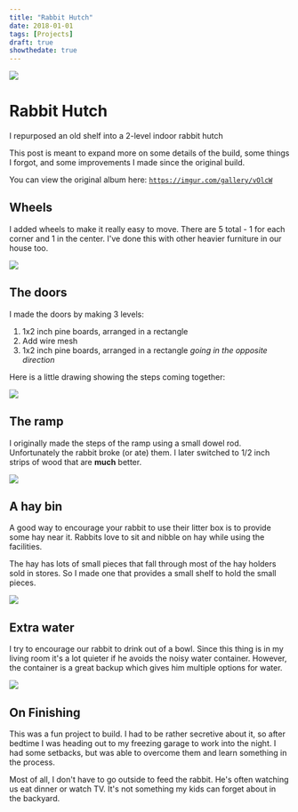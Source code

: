 ```yaml
---
title: "Rabbit Hutch"
date: 2018-01-01
tags: [Projects]
draft: true
showthedate: true
---
```

<img src="https://i.imgur.com/DQgvKsG.jpg" />

# Rabbit Hutch
I repurposed an old shelf into a 2-level indoor rabbit hutch

This post is meant to expand more on some details of the build, some things I forgot, and some improvements I made since the original build.  

You can view the original album here:
<a href="https://imgur.com/gallery/vOlcW/" target="`_blank`"> `https://imgur.com/gallery/vOlcW`</a>


## Wheels
I added wheels to make it really easy to move.  There are 5 total - 1 for each corner and 1 in the center.  I've done this with other heavier furniture in our house too.

<img src="https://i.imgur.com/7sMwpb5.jpg" />

## The doors
I made the doors by making 3 levels:

1. 1x2 inch pine boards, arranged in a rectangle
2. Add wire mesh
3. 1x2 inch pine boards, arranged in a rectangle _going in the opposite direction_

Here is a little drawing showing the steps coming together:

<img src="https://i.imgur.com/gw2Vdix.jpg" />

## The ramp
I originally made the steps of the ramp using a small dowel rod.  Unfortunately the rabbit broke (or ate) them.  I later switched to 1/2 inch strips of wood that are **much** better.

<img src="https://i.imgur.com/yxUvb6P.jpg" />

## A hay bin
A good way to encourage your rabbit to use their litter box is to provide some hay near it.  Rabbits love to sit and nibble on hay while using the facilities.

The hay has lots of small pieces that fall through most of the hay holders sold in stores.  So I made one that provides a small shelf to hold the small pieces.

<img src="https://i.imgur.com/vta6FCk.jpg" />

## Extra water
I try to encourage our rabbit to drink out of a bowl.  Since this thing is in my living room it's a lot quieter if he avoids the noisy water container.  However, the container is a great backup which gives him multiple options for water.

<img src="https://i.imgur.com/uuuzquL.jpg" />


## On Finishing
This was a fun project to build.  I had to be rather secretive about it, so after bedtime I was heading out to my freezing garage to work into the night.  I had some setbacks, but was able to overcome them and learn something in the process.

Most of all, I don't have to go outside to feed the rabbit.  He's often watching us eat dinner or watch TV.  It's not something my kids can forget about in the backyard.

